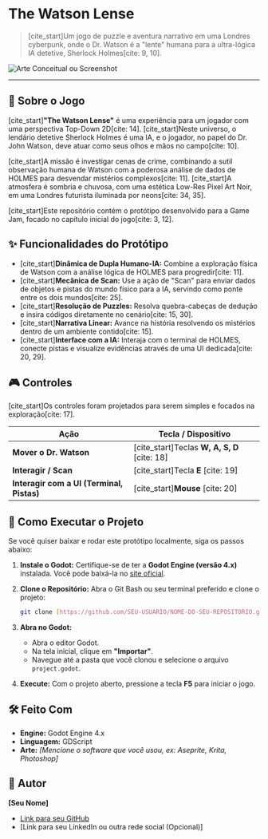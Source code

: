 # The Watson Lense

> [cite_start]Um jogo de puzzle e aventura narrativo em uma Londres cyberpunk, onde o Dr. Watson é a "lente" humana para a ultra-lógica IA detetive, Sherlock Holmes[cite: 9, 10].

![Arte Conceitual ou Screenshot](https://via.placeholder.com/600x350.png?text=Coloque+um+Screenshot+do+Seu+Jogo+Aqui)

---

## 📜 Sobre o Jogo

[cite_start]**"The Watson Lense"** é uma experiência para um jogador com uma perspectiva Top-Down 2D[cite: 14]. [cite_start]Neste universo, o lendário detetive Sherlock Holmes é uma IA, e o jogador, no papel do Dr. John Watson, deve atuar como seus olhos e mãos no campo[cite: 10].

[cite_start]A missão é investigar cenas de crime, combinando a sutil observação humana de Watson com a poderosa análise de dados de HOLMES para desvendar mistérios complexos[cite: 11]. [cite_start]A atmosfera é sombria e chuvosa, com uma estética Low-Res Pixel Art Noir, em uma Londres futurista iluminada por neons[cite: 34, 35].

[cite_start]Este repositório contém o protótipo desenvolvido para a Game Jam, focado no capítulo inicial do jogo[cite: 3, 12].

## ✨ Funcionalidades do Protótipo

* [cite_start]**Dinâmica de Dupla Humano-IA:** Combine a exploração física de Watson com a análise lógica de HOLMES para progredir[cite: 11].
* [cite_start]**Mecânica de Scan:** Use a ação de "Scan" para enviar dados de objetos e pistas do mundo físico para a IA, servindo como ponte entre os dois mundos[cite: 25].
* [cite_start]**Resolução de Puzzles:** Resolva quebra-cabeças de dedução e insira códigos diretamente no cenário[cite: 15, 30].
* [cite_start]**Narrativa Linear:** Avance na história resolvendo os mistérios dentro de um ambiente contido[cite: 15].
* [cite_start]**Interface com a IA:** Interaja com o terminal de HOLMES, conecte pistas e visualize evidências através de uma UI dedicada[cite: 20, 29].

## 🎮 Controles

[cite_start]Os controles foram projetados para serem simples e focados na exploração[cite: 17].

| Ação | Tecla / Dispositivo |
| --- | --- |
| **Mover o Dr. Watson** | [cite_start]Teclas **W, A, S, D** [cite: 18] |
| **Interagir / Scan** | [cite_start]Tecla **E** [cite: 19] |
| **Interagir com a UI (Terminal, Pistas)**| [cite_start]**Mouse** [cite: 20] |

## 🚀 Como Executar o Projeto

Se você quiser baixar e rodar este protótipo localmente, siga os passos abaixo:

1.  **Instale o Godot:** Certifique-se de ter a **Godot Engine (versão 4.x)** instalada. Você pode baixá-la no [site oficial](https://godotengine.org/).

2.  **Clone o Repositório:** Abra o Git Bash ou seu terminal preferido e clone o projeto:
    ```bash
    git clone [https://github.com/SEU-USUARIO/NOME-DO-SEU-REPOSITORIO.git](https://github.com/SEU-USUARIO/NOME-DO-SEU-REPOSITORIO.git)
    ```

3.  **Abra no Godot:**
    * Abra o editor Godot.
    * Na tela inicial, clique em **"Importar"**.
    * Navegue até a pasta que você clonou e selecione o arquivo `project.godot`.

4.  **Execute:** Com o projeto aberto, pressione a tecla **F5** para iniciar o jogo.

## 🛠️ Feito Com

* **Engine:** Godot Engine 4.x
* **Linguagem:** GDScript
* **Arte:** *[Mencione o software que você usou, ex: Aseprite, Krita, Photoshop]*

## 👤 Autor

**[Seu Nome]**

* [Link para seu GitHub](https://github.com/SEU-USUARIO)
* [Link para seu LinkedIn ou outra rede social (Opcional)]
